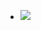 - ![](https://firebasestorage.googleapis.com/v0/b/firescript-577a2.appspot.com/o/imgs%2Fapp%2Fhaozhongwen%2F5Bvp_hTxoL.jpeg?alt=media&token=556e6c93-de40-4534-ae99-7382d8df6315)
